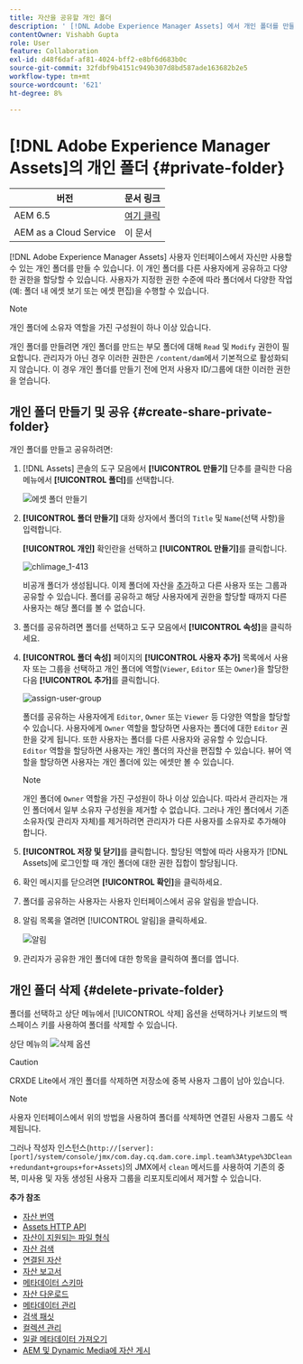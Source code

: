 ```yaml
---
title: 자산을 공유할 개인 폴더
description: ' [!DNL Adobe Experience Manager Assets] 에서 개인 폴더를 만들어 다른 사용자와 공유하고 사용자에게 다양한 권한을 할당하는 방법에 대해 알아보십시오.'
contentOwner: Vishabh Gupta
role: User
feature: Collaboration
exl-id: d48f6daf-af81-4024-bff2-e8bf6d683b0c
source-git-commit: 32fdbf9b4151c949b307d8bd587ade163682b2e5
workflow-type: tm+mt
source-wordcount: '621'
ht-degree: 8%

---
```


# [!DNL Adobe Experience Manager Assets]의 개인 폴더 {#private-folder}

| 버전 | 문서 링크 |
| -------- | ---------------------------- |
| AEM 6.5 | [여기 클릭](https://experienceleague.adobe.com/docs/experience-manager-65/assets/managing/private-folder.html?lang=en) |
| AEM as a Cloud Service | 이 문서 |

[!DNL Adobe Experience Manager Assets] 사용자 인터페이스에서 자신만 사용할 수 있는 개인 폴더를 만들 수 있습니다. 이 개인 폴더를 다른 사용자에게 공유하고 다양한 권한을 할당할 수 있습니다. 사용자가 지정한 권한 수준에 따라 폴더에서 다양한 작업(예: 폴더 내 에셋 보기 또는 에셋 편집)을 수행할 수 있습니다.

>[!NOTE]
>
>개인 폴더에 소유자 역할을 가진 구성원이 하나 이상 있습니다.
>
>개인 폴더를 만들려면 개인 폴더를 만드는 부모 폴더에 대해 `Read` 및 `Modify` 권한이 필요합니다. 관리자가 아닌 경우 이러한 권한은 `/content/dam`에서 기본적으로 활성화되지 않습니다. 이 경우 개인 폴더를 만들기 전에 먼저 사용자 ID/그룹에 대한 이러한 권한을 얻습니다.

## 개인 폴더 만들기 및 공유  {#create-share-private-folder}

개인 폴더를 만들고 공유하려면:

1. [!DNL Assets] 콘솔의 도구 모음에서 **[!UICONTROL 만들기]** 단추를 클릭한 다음 메뉴에서 **[!UICONTROL 폴더]**&#x200B;를 선택합니다.

   ![에셋 폴더 만들기](assets/create-folder.png)

1. **[!UICONTROL 폴더 만들기]** 대화 상자에서 폴더의 `Title` 및 `Name`(선택 사항)을 입력합니다.

   **[!UICONTROL 개인]** 확인란을 선택하고 **[!UICONTROL 만들기]**&#x200B;를 클릭합니다.

   ![chlimage_1-413](assets/create-private-folder.png)

   비공개 폴더가 생성됩니다. 이제 폴더에 자산을 [추가](add-assets.md#upload-assets)하고 다른 사용자 또는 그룹과 공유할 수 있습니다. 폴더를 공유하고 해당 사용자에게 권한을 할당할 때까지 다른 사용자는 해당 폴더를 볼 수 없습니다.

1. 폴더를 공유하려면 폴더를 선택하고 도구 모음에서 **[!UICONTROL 속성]**&#x200B;을 클릭하세요.

1. **[!UICONTROL 폴더 속성]** 페이지의 **[!UICONTROL 사용자 추가]** 목록에서 사용자 또는 그룹을 선택하고 개인 폴더에 역할(`Viewer`, `Editor` 또는 `Owner`)을 할당한 다음 **[!UICONTROL 추가]**&#x200B;를 클릭합니다.

   ![assign-user-group](assets/assign-permissions-private-folder.png)

   폴더를 공유하는 사용자에게 `Editor`, `Owner` 또는 `Viewer` 등 다양한 역할을 할당할 수 있습니다. 사용자에게 `Owner` 역할을 할당하면 사용자는 폴더에 대한 `Editor` 권한을 갖게 됩니다. 또한 사용자는 폴더를 다른 사용자와 공유할 수 있습니다. `Editor` 역할을 할당하면 사용자는 개인 폴더의 자산을 편집할 수 있습니다. 뷰어 역할을 할당하면 사용자는 개인 폴더에 있는 에셋만 볼 수 있습니다.

   >[!NOTE]
   >
   >개인 폴더에 `Owner` 역할을 가진 구성원이 하나 이상 있습니다. 따라서 관리자는 개인 폴더에서 일부 소유자 구성원을 제거할 수 없습니다. 그러나 개인 폴더에서 기존 소유자(및 관리자 자체)를 제거하려면 관리자가 다른 사용자를 소유자로 추가해야 합니다.

1. **[!UICONTROL 저장 및 닫기]**&#x200B;를 클릭합니다. 할당된 역할에 따라 사용자가 [!DNL Assets]에 로그인할 때 개인 폴더에 대한 권한 집합이 할당됩니다.
1. 확인 메시지를 닫으려면 **[!UICONTROL 확인]**&#x200B;을 클릭하세요.
1. 폴더를 공유하는 사용자는 사용자 인터페이스에서 공유 알림을 받습니다.

1. 알림 목록을 열려면 [!UICONTROL 알림]을 클릭하세요.

   ![알림](assets/notification-icon.png)

1. 관리자가 공유한 개인 폴더에 대한 항목을 클릭하여 폴더를 엽니다.

## 개인 폴더 삭제 {#delete-private-folder}

폴더를 선택하고 상단 메뉴에서 [!UICONTROL 삭제] 옵션을 선택하거나 키보드의 백스페이스 키를 사용하여 폴더를 삭제할 수 있습니다.

상단 메뉴의 ![삭제 옵션](assets/delete-option.png)

>[!CAUTION]
>
>CRXDE Lite에서 개인 폴더를 삭제하면 저장소에 중복 사용자 그룹이 남아 있습니다.

>[!NOTE]
>
>사용자 인터페이스에서 위의 방법을 사용하여 폴더를 삭제하면 연결된 사용자 그룹도 삭제됩니다.
>
>그러나 작성자 인스턴스(`http://[server]:[port]/system/console/jmx/com.day.cq.dam.core.impl.team%3Atype%3DClean+redundant+groups+for+Assets`)의 JMX에서 `clean` 메서드를 사용하여 기존의 중복, 미사용 및 자동 생성된 사용자 그룹을 리포지토리에서 제거할 수 있습니다.

**추가 참조**

* [자산 번역](translate-assets.md)
* [Assets HTTP API](mac-api-assets.md)
* [자산이 지원되는 파일 형식](file-format-support.md)
* [자산 검색](search-assets.md)
* [연결된 자산](use-assets-across-connected-assets-instances.md)
* [자산 보고서](asset-reports.md)
* [메타데이터 스키마](metadata-schemas.md)
* [자산 다운로드](download-assets-from-aem.md)
* [메타데이터 관리](manage-metadata.md)
* [검색 패싯](search-facets.md)
* [컬렉션 관리](manage-collections.md)
* [일괄 메타데이터 가져오기](metadata-import-export.md)
* [AEM 및 Dynamic Media에 자산 게시](/help/assets/publish-assets-to-aem-and-dm.md)
